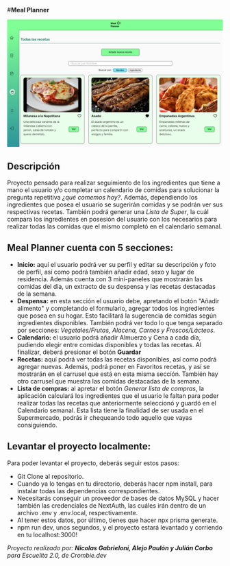 #**Meal Planner**

![Recetas - Meal Planner](./public/meal-planner.png)

## Descripción

Proyecto pensado para realizar seguimiento de los ingredientes que tiene a mano el usuario y/o completar un calendario de comidas para solucionar la pregunta repetitiva _¿qué comemos hoy?_.
Además, dependiendo los ingredientes que posea el usuario se sugerirán comidas y se podrán ver sus respectivas recetas. También podrá generar una _Lista de Super_, la cuál compara los ingredientes en posesión del usuario con los necesarios para realizar todas las comidas que el mismo completó en el calendario semanal.

## Meal Planner cuenta con 5 secciones:

- **Inicio:** aquí el usuario podrá ver su perfil y editar su descripción y foto de perfil, así como podrá también añadir edad, sexo y lugar de residencia. Además cuenta con 3 mini-paneles que mostrarán las comidas del día, un extracto de su despensa y las recetas destacadas de la semana.
- **Despensa:** en esta sección el usuario debe, apretando el botón "Añadir alimento" y completando el formulario, agregar todos los ingredientes que posea en su hogar. Esto facilitará la sugerencia de comidas según ingredientes disponibles. También podrá ver todo lo que tenga separado por secciones: _Vegetales/Frutas, Alacena, Carnes y Frescos/Lácteos_.
- **Calendario:** el usuario podrá añadir Almuerzo y Cena a cada día, pudiendo elegir entre comidas disponibles y todas las recetas. Al finalizar, deberá presionar el botón **Guardar**
- **Recetas:** aquí podrá ver todas las recetas disponibles, así como podrá agregar nuevas. Además, podrá poner en Favoritos recetas, y así se mostrarán en el carrusel que está en esta misma sección. También hay otro carrusel que muestra las comidas destacadas de la semana.
- **Lista de compras:** al apretar el botón _Generar lista de compras_, la aplicación calculará los ingredientes que el usuario le faltan para poder realizar todas las recetas que anteriormente seleccionó y guardó en el Calendario semanal. Esta lista tiene la finalidad de ser usada en el Supermercado, podrás ir chequeando todo aquello que vayas consiguiendo.

## Levantar el proyecto localmente:

Para poder levantar el proyecto, deberás seguir estos pasos:

- Git Clone al repositorio.
- Cuando ya lo tengas en tu directorio, deberás hacer npm install, para instalar todas las dependencias correspondientes.
- Necesitarás conseguir un proveedor de bases de datos MySQL y hacer también las credenciales de NextAuth, las cuáles irán dentro de un archivo .env y .env.local, respectivamente.
- Al tener estos datos, por último, tienes que hacer npx prisma generate.
- npm run dev, unos segundos, y el proyecto estará levantado y corriendo en tu localhost:3000!

_Proyecto realizado por: **Nicolas Gabrieloni, Alejo Paulón y Julián Corbo** para Escuelita 2.0, de Crombie.dev_
